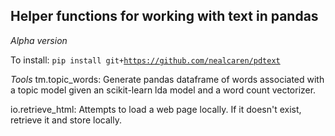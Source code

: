 ## Helper functions for working with text in pandas

*Alpha version*

To install:
<code>pip install git+https://github.com/nealcaren/pdtext</code>

*Tools*
tm.topic_words: Generate pandas dataframe of words associated with a topic model given an scikit-learn lda model and a word count vectorizer.

io.retrieve_html: Attempts to load a web page locally. If it doesn't exist, retrieve it and store locally.
